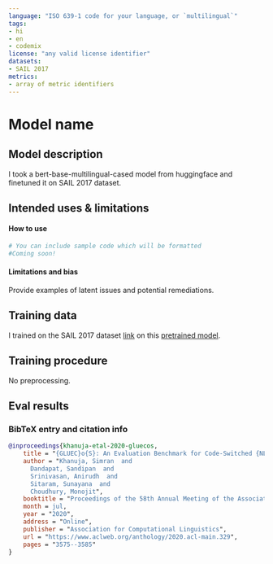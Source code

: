 ```yaml
---
language: "ISO 639-1 code for your language, or `multilingual`"
tags:
- hi
- en
- codemix
license: "any valid license identifier"
datasets:
- SAIL 2017
metrics:
- array of metric identifiers
---
```


# Model name

## Model description

I took a bert-base-multilingual-cased model from huggingface and finetuned it on SAIL 2017 dataset.  

## Intended uses & limitations

#### How to use

```python
# You can include sample code which will be formatted
#Coming soon!
```

#### Limitations and bias

Provide examples of latent issues and potential remediations.

## Training data

I trained on the SAIL 2017 dataset [link](http://amitavadas.com/SAIL/Data/SAIL_2017.zip) on this [pretrained model](https://huggingface.co/bert-base-multilingual-cased).


## Training procedure

No preprocessing.

## Eval results

### BibTeX entry and citation info

```bibtex
@inproceedings{khanuja-etal-2020-gluecos,
    title = "{GLUEC}o{S}: An Evaluation Benchmark for Code-Switched {NLP}",
    author = "Khanuja, Simran  and
      Dandapat, Sandipan  and
      Srinivasan, Anirudh  and
      Sitaram, Sunayana  and
      Choudhury, Monojit",
    booktitle = "Proceedings of the 58th Annual Meeting of the Association for Computational Linguistics",
    month = jul,
    year = "2020",
    address = "Online",
    publisher = "Association for Computational Linguistics",
    url = "https://www.aclweb.org/anthology/2020.acl-main.329",
    pages = "3575--3585"
}
```
